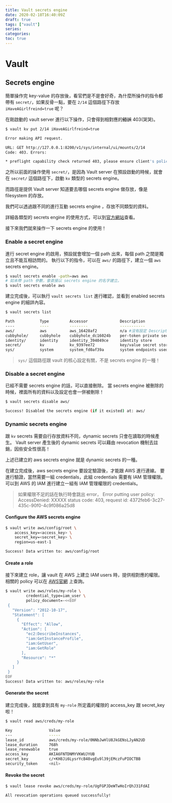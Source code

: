 ```yaml
---
title: Vault secrets engine
date: 2020-02-18T16:40:09Z
draft: true
tags: ["vault"]
series: 
categories:
toc: true
---
```

# Vault
## Secrets engine
簡單操作完 key-value 的存放後，看官們是不是會好奇，為什麼所操作的指令都帶有 `secret/`，如果反骨一點，要在 `2/14` 這個路徑下存放 `iHaveAGirlfreind=true` 呢？

在剛啟動的 vault server 進行以下操作，只會得到相對應的~~錯誤~~ 403(哭哭)。
```bash
$ vault kv put 2/14 iHaveAGirlfreind=true

Error making API request.

URL: GET http://127.0.0.1:8200/v1/sys/internal/ui/mounts/2/14
Code: 403. Errors:

* preflight capability check returned 403, please ensure client's policies grant access to path "2/14/"
```

之所以前面的操作使用 `secret/`，是因為 Vault server 在預設啟動的時候，就會在 `secret/` 這個路徑下，啟動 `kv` 類型的 secrets engine。

而路徑是提供 Vault server 知道要去哪個 secrets engine 做存放，像是 filesystem 的存放。

我們可以透過跟不同的進行互動 secrets engine ，存放不同類型的資料。

詳細各類型的 secrets engine 的使用方式，可以到[官方網站](https://www.vaultproject.io/docs/secrets/)查看。

接下來我們就來操作一下 secrets engine 的使用！

### Enable a secret engine
進行 secret engine 的啟用，預設就會增加一個 path 出來，每個 path 之間是獨立且不能互相訪問的。
執行以下的指令，可以在 `aws/` 的路徑下，建立一個 `aws` secrets engine。 

```bash
$ vault secrets enable -path=aws aws
# 如未帶 path 參數，會直接以 secrets engine 的名字建立。
$ vault secrets enable aws
```

建立完成後，可以執行 `vault secrets list` 進行確認，並看到 enabled secrets engine 的細詳內容。

```bash
$ vault secrets list

Path           Type         Accessor              Description
----           ----         --------              -----------
aws/           aws          aws_16428af2          n/a #沒有設定 Description 的話，會顯示 n/a
cubbyhole/     cubbyhole    cubbyhole_dc16024b    per-token private secret storage
identity/      identity     identity_394049ce     identity store
secret/        kv           kv_9397ee72           key/value secret storage
sys/           system       system_fd0af39a       system endpoints used for control, policy and debugging
```

> `sys/` 這個路徑跟 vault 的核心設定有關，不是 secrets engine 的一種！

### Disable a secret engine
已經不需要 secrets engine 的話，可以直接刪除。
當 secrets engine 被刪除的時候，裡面所有的資料以及設定也會一併被刪除！

```bash
$ vault secrets disable aws/

Success! Disabled the secrets engine (if it existed) at: aws/
```

### Dynamic secrets engine
跟 `kv` secrets 需要自行存放資料不同，dynamic secrets 只會在讀取的時候產生。
Vault server 產生後的 dynamic secrets 可以藉由 revocation 機制去註銷，因些安全性很高！

上述已建立的 aws secrets engine 就是 dynamic secrets 的一種。

在建立完成後，aws secrets engine 要設定驗證後，才能跟 AWS 進行連線。
要進行驗證，當然需要一組 credentials，此組 credentials 需要有 IAM 管理權限。
可以到 AWS 的 IAM 進行建立一組有 IAM 管理權限的 credentials。

> 如果權限不足的話在執行時會跳出 error，
> Error putting user policy: AccessDenied: XXXXX
> status code: 403, request id: 4372feb6-3c27-435c-90f0-4c9f086a25d8

#### Configure the AWS secrets engine
```bash
$ vault write aws/config/root \
    access_key=<access_key> \
    secret_key=<secret_key> \
    region=us-east-1

Success! Data written to: aws/config/root
```

#### Create a role
接下來建立 role，讓 vault 在 AWS 上建立 IAM users 時，提供相對應的權限。
相關的 policy 可以在 [AWS官網](https://awspolicygen.s3.amazonaws.com/policygen.html) 上查詢。
```bash
$ vault write aws/roles/my-role \
         credential_type=iam_user \
         policy_document=-<<EOF
 {
   "Version": "2012-10-17",
   "Statement": [
     {
       "Effect": "Allow",
       "Action": [
         "ec2:DescribeInstances",
         "iam:GetInstanceProfile",
         "iam:GetUser",
         "iam:GetRole"
       ],
       "Resource": "*"
     }
   ]
 }
EOF
Success! Data written to: aws/roles/my-role
```

#### Generate the secret
建立完成後，就能拿到具有 `my-role` 所定義的權限的 access_key 跟 secret_key 啦！

```bash
$ vault read aws/creds/my-role

Key                Value
---                -----
lease_id           aws/creds/my-role/0NNbJwHlU8JkGENsLJyAN2UD
lease_duration     768h
lease_renewable    true
access_key         AKIA6FNTDNMYVKWUJYUB
secret_key         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
security_token     <nil>
```

#### Revoke the secret
```bash
$ vault lease revoke aws/creds/my-role/UgFGPJDeWTwHoIrQhJ31FdAI

All revocation operations queued successfully!
```